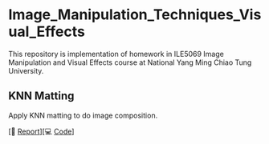 # Image_Manipulation_Techniques_Visual_Effects
This repository is implementation of homework in ILE5069 Image Manipulation and Visual Effects course at National Yang Ming Chiao Tung University.

## KNN Matting
Apply KNN matting to do image composition.

[:page_facing_up: [Report](./hw1/REPORT.pdf)][:computer: [Code](./hw1)]
